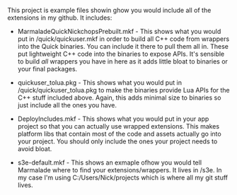 
This project is example files showin ghow you would include all of the
extensions in my github. It includes:

- MarmaladeQuickNickchopsPrebuilt.mkf - This shows what you would put in
  <sdk>/quick/quickuser.mkf in order to build all C++ code from wrappers into
  the Quick binaries. You can include it there to pull them all in. These
  put lightweight C++ code into the binaries to expose APIs. It's sensible
  to build *all* wrappers you have in here as it adds little bloat to
  binaries or your final packages.
  
- quickuser_tolua.pkg - This shows what you would put in
  <sdk>/quick/quickuser_tolua.pkg to make the binaries provide Lua APIs
  for the C++ stuff included above. Again, this adds minimal size to binaries
  so just include all the ones you have.
  
- DeployIncludes.mkf - This shows what you would put in your app project
  so that you can actually use wrapped extensions. This makes platform libs
  that contain most of the code and assets actually go into your project.
  You should only include the ones your project needs to avoid bloat.
  
- s3e-default.mkf - This shows an exmaple ofhow you would tell Marmalade
  where to find your extensions/wrappers. It lives in <sdk>/s3e.
  In my case I'm using C:/Users/Nick/projects which is where all my
  git stuff lives.
